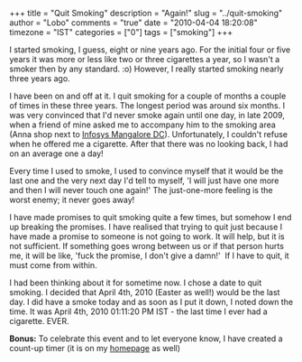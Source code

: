 +++
title = "Quit Smoking"
description = "Again!"
slug = "../quit-smoking"
author = "Lobo"
comments = "true"
date = "2010-04-04 18:20:08"
timezone = "IST"
categories = ["0"]
tags = ["smoking"]
+++

I started smoking, I guess, eight or nine years ago. For the initial four or five years it was more or less like two or three cigarettes a year, so I wasn't a smoker then by any standard. :o) However, I really started smoking nearly three years ago.

I have been on and off at it. I quit smoking for a couple of months a couple of times in these three years. The longest period was around six months. I was very convinced that I'd never smoke again until one day, in late 2009, when a friend of mine asked me to accompany him to the smoking area (Anna shop next to [Infosys Mangalore DC](https://www.google.com/maps/place/Infosys+Limited/@12.9047813,74.8363542,15z/data=!4m5!3m4!1s0x0:0xdfdd5d7661b0cb5!8m2!3d12.9047813!4d74.8363542?sa=X&ved=0ahUKEwi9rKnUxPzZAhVG7VMKHUjFB78Q_BIItQEwDg)). Unfortunately, I couldn't refuse when he offered me a cigarette. After that there was no looking back, I had on an average one a day!

Every time I used to smoke, I used to convince myself that it would be the last one and the very next day I'd tell to myself, 'I will just have one more and then I will never touch one again!' The just-one-more feeling is the worst enemy; it never goes away!

I have made promises to quit smoking quite a few times, but somehow I end up breaking the promises. I have realised that trying to quit just because I have made a promise to someone is not going to work. It will help, but it is not sufficient. If something goes wrong between us or if that person hurts me, it will be like, 'fuck the promise, I don't give a damn!'  If I have to quit, it must come from within.

I had been thinking about it for sometime now. I chose a date to quit smoking. I decided that April 4th, 2010 (Easter as well!) would be the last day. I did have a smoke today and as soon as I put it down, I noted down the time. It was April 4th, 2010 01:11:20 PM IST - the last time I ever had a cigarette. EVER.

**Bonus:** To celebrate this event and to let everyone know, I have created a count-up timer (it is on my [homepage](/index_archive/index_001.html) as well)
